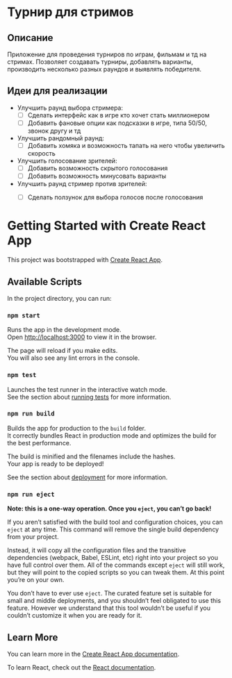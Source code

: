 # Турнир для стримов

## Описание

Приложение для проведения турниров по играм, фильмам и тд на стримах. Позволяет создавать турниры, добавлять варианты, производить несколько разных раундов и выявлять победителя.

## Идеи для реализации

- Улучшить раунд выбора стримера:
  - [ ] Сделать интерфейс как в игре кто хочет стать миллионером
  - [ ] Добавить фановые опции как подсказки в игре, типа 50/50, звонок другу и тд

- Улучшить рандомный раунд:
  - [ ] Добавить хомяка и возможность тапать на него чтобы увеличить скорость

- Улучшить голосование зрителей:
  - [ ] Добавить возможность скрытого голосования
  - [ ] Добавить возможность минусовать варианты

- Улучшить раунд стример против зрителей:
  - [ ] Сделать ползунок для выбора голосов после голосования



# Getting Started with Create React App

This project was bootstrapped with [Create React App](https://github.com/facebook/create-react-app).

## Available Scripts

In the project directory, you can run:

### `npm start`

Runs the app in the development mode.\
Open [http://localhost:3000](http://localhost:3000) to view it in the browser.

The page will reload if you make edits.\
You will also see any lint errors in the console.

### `npm test`

Launches the test runner in the interactive watch mode.\
See the section about [running tests](https://facebook.github.io/create-react-app/docs/running-tests) for more information.

### `npm run build`

Builds the app for production to the `build` folder.\
It correctly bundles React in production mode and optimizes the build for the best performance.

The build is minified and the filenames include the hashes.\
Your app is ready to be deployed!

See the section about [deployment](https://facebook.github.io/create-react-app/docs/deployment) for more information.

### `npm run eject`

**Note: this is a one-way operation. Once you `eject`, you can’t go back!**

If you aren’t satisfied with the build tool and configuration choices, you can `eject` at any time. This command will remove the single build dependency from your project.

Instead, it will copy all the configuration files and the transitive dependencies (webpack, Babel, ESLint, etc) right into your project so you have full control over them. All of the commands except `eject` will still work, but they will point to the copied scripts so you can tweak them. At this point you’re on your own.

You don’t have to ever use `eject`. The curated feature set is suitable for small and middle deployments, and you shouldn’t feel obligated to use this feature. However we understand that this tool wouldn’t be useful if you couldn’t customize it when you are ready for it.

## Learn More

You can learn more in the [Create React App documentation](https://facebook.github.io/create-react-app/docs/getting-started).

To learn React, check out the [React documentation](https://reactjs.org/).
